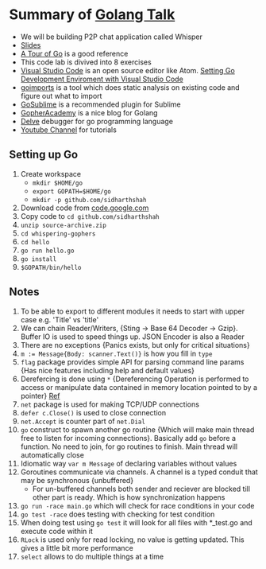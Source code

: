 # Summary of [Golang Talk](https://www.meetup.com/Mumbai-GoLang-Meetup/events/237780164/?comment_table_id=250951560&comment_table_name=reply)

- We will be building P2P chat application called Whisper
- [Slides](https://talks.golang.org/2017/state-of-go.slide#2)
- [A Tour of Go](https://tour.golang.org/welcome/1) is a good reference 
- This code lab is divived into 8 exercises
- [Visual Studio Code](https://code.visualstudio.com/) is an open source editor like Atom. [Setting Go Development Enviroment with Visual Studio Code](https://rominirani.com/setup-go-development-environment-with-visual-studio-code-7ea5d643a51a#.xnf3r3ns0)
- [goimports](https://godoc.org/golang.org/x/tools/cmd/goimports) is a tool which does static analysis on existing code and figure out what to import
- [GoSublime](https://github.com/DisposaBoy/GoSublime) is a recommended plugin for Sublime
- [GopherAcademy](https://blog.gopheracademy.com/) is a nice blog for Golang
- [Delve](https://github.com/derekparker/delve) debugger for go programming language
- [Youtube Channel](https://www.youtube.com/channel/UC_BzFbxG2za3bp5NRRRXJSw) for tutorials

## Setting up Go

1. Create workspace
	- `mkdir $HOME/go`
	- `export GOPATH=$HOME/go`
	- `mkdir -p github.com/sidharthshah`
2. Download code from [code.google.com](https://code.google.com/archive/p/whispering-gophers/source/default/source)
3. Copy code to `cd github.com/sidharthshah`
4. `unzip source-archive.zip`
5. `cd whispering-gophers`
6. `cd hello`
7. `go run hello.go`
8. `go install`
9. `$GOPATH/bin/hello`

## Notes

1. To be able to export to different modules it needs to start with upper case e.g. 'Title' vs 'title'
2. We can chain Reader/Writers, {Sting -> Base 64 Decoder -> Gzip}. Buffer IO is used to speed things up. JSON Encoder is also a Reader
3. There are no exceptions {Panics exists, but only for critical situations}
4. `m := Message{Body: scanner.Text()}` is how you fill in `type`
5. `flag` package provides simple API for parsing command line params {Has nice features including help and default values}
6. Derefercing is done using `*` {Dereferencing Operation is performed to access or manipulate data contained in memory location pointed to by a pointer} [Ref](http://www.c4learn.com/c-programming/c-dereferencing-pointer/)
7. `net` package is used for making TCP/UDP connections
8. `defer c.Close()` is used to close connection
9. `net.Accept` is counter part of `net.Dial`
10. `go` construct to spawn another go routine {Which will make main thread free to listen for incoming connections}. Basically add `go` before a function. No need to join, for go routines to finish. Main thread will automatically close 
11. Idiomatic way `var m Message` of declaring variables without values
12. Goroutines communicate via channels. A channel is a typed conduit that may be synchronous {unbuffered}
	- For un-buffered channels both sender and reciever are blocked till other part is ready. Which is how synchronization happens
13. `go run -race main.go` which will check for race conditions in your code
14. `go test -race` does testing with checking for test condition
15. When doing test using `go test` it will look for all files with *_test.go and execute code within it
16. `RLock` is used only for read locking, no value is getting updated. This gives a little bit more performance 
17. `select` allows to do multiple things at a time